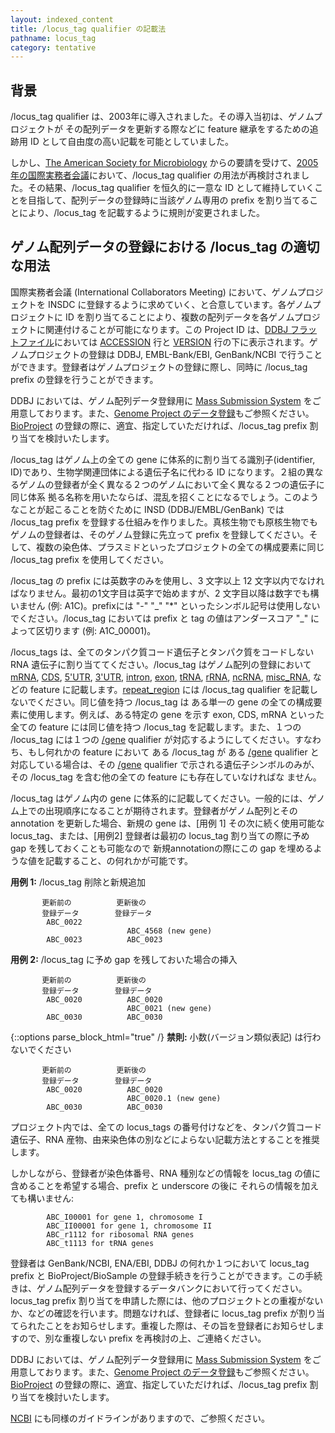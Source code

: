 ```yaml
---
layout: indexed_content
title: /locus_tag qualifier の記載法
pathname: locus_tag
category: tentative
---
```


## 背景

/locus\_tag qualifier は、2003年に導入されました。その導入当初は、ゲノムプロジェクトが
その配列データを更新する際などに feature 継承をするための追跡用 ID として自由度の高い記載を可能としていました。

しかし、[The American Society for Microbiology](https://www.asm.org/) からの要請を受けて、[2005年の国際実務者会議](/activities/icm-reports.html#2005)において、/locus\_tag qualifier の用法が再検討されました。その結果、/locus\_tag qualifier を恒久的に一意な ID として維持していくことを目指して、配列データの登録時に当該ゲノム専用の prefix を割り当てることにより、/locus\_tag を記載するように規則が変更されました。

## ゲノム配列データの登録における /locus\_tag の適切な用法

国際実務者会議 (International Collaborators Meeting) において、ゲノムプロジェクトを INSDC
に登録するように求めていく、と合意しています。各ゲノムプロジェクトに ID を割り当てることにより、複数の配列データを各ゲノムプロジェクトに関連付けることが可能になります。この Project ID は、[DDBJ フラットファイル](/ddbj/flat-file.html)においては [ACCESSION](/ddbj/flat-file.html#Accession) 行と [VERSION](/ddbj/flat-file.html#Version) 行の下に表示されます。ゲノムプロジェクトの登録は DDBJ, EMBL-Bank/EBI, GenBank/NCBI で行うことができます。登録者はゲノムプロジェクトの登録に際し、同時に /locus\_tag prefix の登録を行うことができます。

DDBJ においては、ゲノム配列データ登録用に [Mass Submission System](/ddbj/mss.html) をご用意しております。また、[Genome Project のデータ登録](/ddbj/genome.html)もご参照ください。[BioProject](/bioproject/index.html) の登録の際に、適宜、指定していただければ、/locus\_tag prefix 割り当てを検討いたします。

/locus\_tag はゲノム上の全ての gene に体系的に割り当てる識別子(identifier, ID)であり、生物学関連団体による遺伝子名に代わる ID になります。２組の異なるゲノムの登録者が全く異なる２つのゲノムにおいて全く異なる２つの遺伝子に同じ体系 拠る名称を用いたならば、混乱を招くことになるでしょう。このようなことが起こることを防ぐために INSD (DDBJ/EMBL/GenBank) では /locus\_tag prefix を登録する仕組みを作りました。真核生物でも原核生物でもゲノムの登録者は、そのゲノム登録に先立って prefix を登録してください。そして、複数の染色体、プラスミドといったプロジェクトの全ての構成要素に同じ /locus\_tag prefix を使用してください。

/locus\_tag の prefix には英数字のみを使用し、3 文字以上 12 文字以内でなければなりません。最初の1文字目は英字で始めますが、2 文字目以降は数字でも構いません (例: A1C)。prefixには "-" "\_" "\*" といったシンボル記号は使用しないでください。/locus\_tag においては prefix と tag の値はアンダースコア "\_" によって区切ります (例: A1C\_00001)。

/locus\_tags は、全てのタンパク質コード遺伝子とタンパク質をコードしない RNA 遺伝子に割り当ててください。/locus\_tag はゲノム配列の登録において [mRNA](/ddbj/features.html#mRNA), [CDS](/ddbj/features.html#cds), [5'UTR](/ddbj/features.html#5UTR), [3'UTR](/ddbj/features.html#3UTR), [intron](/ddbj/features.html#intron), [exon](/ddbj/features.html#exon), [tRNA](/ddbj/features.html#tRNA), [rRNA](/ddbj/features.html#rRNA), [ncRNA](/ddbj/features.html#ncRNA), [misc\_RNA](/ddbj/features.html#misc_RNA), などの feature に記載します。[repeat\_region](/ddbj/features.html#repeat_region) には /locus\_tag qualifier を記載しないでください。同じ値を持つ /locus\_tag は ある単一の gene の全ての構成要素に使用します。例えば、ある特定の gene を示す exon, CDS, mRNA といった全ての feature には同じ値を持つ /locus\_tag を記載します。また、１つの /locus\_tag には１つの [/gene](/ddbj/qualifiers.html#gene) qualifier が対応するようにしてください。すなわち、もし何れかの feature において ある /locus\_tag が ある [/gene](/ddbj/qualifiers.html#gene) qualifier と対応している場合は、その [/gene](/ddbj/qualifiers.html#gene) qualifier で示される遺伝子シンボルのみが、その /locus\_tag を含む他の全ての feature にも存在していなければな ません。

/locus\_tag はゲノム内の gene に体系的に記載してください。一般的には、ゲノム上での出現順序になることが期待されます。登録者がゲノム配列とその annotation を更新した場合、新規の gene は、[用例 1] その次に続く使用可能な locus\_tag、または、[用例2] 登録者は最初の locus\_tag 割り当ての際に予め gap を残しておくことも可能なので 新規annotationの際にこの gap を埋めるような値を記載すること、の何れかが可能です。

**用例 1:** /locus\_tag 削除と新規追加

```
       更新前の          更新後の
       登録データ        登録データ
        ABC_0022
                          ABC_4568 (new gene)
        ABC_0023          ABC_0023
```

**用例 2:** /locus\_tag に予め gap を残しておいた場合の挿入

```
       更新前の          更新後の
       登録データ        登録データ
        ABC_0020          ABC_0020
                          ABC_0021 (new gene)
        ABC_0030          ABC_0030
```

{::options parse_block_html="true" /}
<span class="red">**禁則:** 小数(バージョン類似表記) は行わないでください</span>

```
       更新前の          更新後の
       登録データ        登録データ
        ABC_0020          ABC_0020
                          ABC_0020.1 (new gene)
        ABC_0030          ABC_0030
```

プロジェクト内では、全ての locus\_tags の番号付けなどを、タンパク質コード遺伝子、RNA 産物、由来染色体の別などによらない記載方法とすることを推奨します。

しかしながら、登録者が染色体番号、RNA 種別などの情報を locus\_tag の値に含めることを希望する場合、prefix と underscore の後に それらの情報を加えても構いません:

```
        ABC_I00001 for gene 1, chromosome I
        ABC_II00001 for gene 1, chromosome II
        ABC_r1112 for ribosomal RNA genes
        ABC_t1113 for tRNA genes
```

登録者は GenBank/NCBI, ENA/EBI, DDBJ の何れか１つにおいて locus\_tag prefix と BioProject/BioSample の登録手続きを行うことができます。この手続きは、ゲノム配列データを登録するデータバンクにおいて行ってください。locus\_tag prefix 割り当てを申請した際には、他のプロジェクトとの重複がないか、などの確認を行います。問題なければ、登録者に locus\_tag prefix が割り当てられたことをお知らせします。重複した際は、その旨を登録者にお知らせしますので、別な重複しない prefix を再検討の上、ご連絡ください。

DDBJ においては、ゲノム配列データ登録用に [Mass Submission System](/ddbj/mss.html) をご用意しております。また、[Genome Project のデータ登録](/ddbj/genome.html)もご参照ください。[BioProject](/bioproject/index.html) の登録の際に、適宜、指定していただければ、/locus\_tag prefix 割り当てを検討いたします。

[NCBI](https://www.ncbi.nlm.nih.gov/genomes/locustag/Proposal.pdf) にも同様のガイドラインがありますので、ご参照ください。
